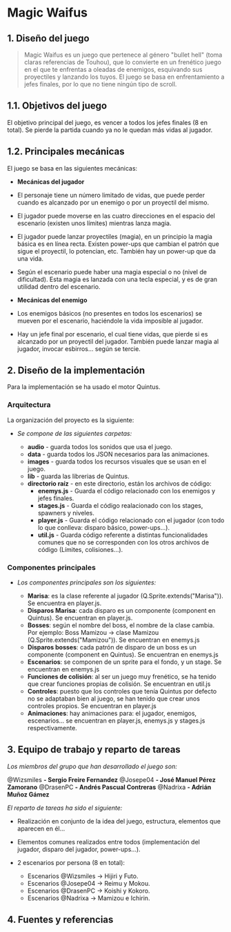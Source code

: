 # Magic Waifus

## 1. Diseño del juego

> Magic Waifus es un juego que pertenece al género "bullet hell" (toma claras referencias de Touhou), que lo convierte en un frenético juego en el que te enfrentas a oleadas de enemigos, esquivando sus proyectiles y lanzando los tuyos.
El juego se basa en enfrentamiento a jefes finales, por lo que no tiene ningún tipo de scroll.

## 1.1. Objetivos del juego

El objetivo principal del juego, es vencer a todos los jefes finales (8 en total). Se pierde la partida cuando ya no le quedan más vidas al jugador.

## 1.2. Principales mecánicas

El juego se basa en las siguientes mecánicas:

* **Mecánicas del jugador**

- El personaje tiene un número limitado de vidas, que puede perder cuando es alcanzado por un enemigo o por un proyectil del mismo.

- El jugador puede moverse en las cuatro direcciones en el espacio del escenario (existen unos límites) mientras lanza magia.

- El jugador puede lanzar proyectiles (magia), en un principio la magia básica es en línea recta. Existen power-ups que cambian el patrón que sigue el proyectil, lo potencian, etc. También hay un power-up que da una vida.

- Según el escenario puede haber una magia especial o no (nivel de dificultad). Esta magia es lanzada con una tecla especial, y es de gran utilidad dentro del escenario.

* **Mecánicas del enemigo**

- Los enemigos básicos (no presentes en todos los escenarios) se mueven por el escenario, haciéndole la vida imposible al jugador.

- Hay un jefe final por escenario, el cual tiene
vidas, que pierde si es alcanzado por un proyectil del jugador. También puede lanzar magia al jugador, invocar esbirros... según se tercie.

## 2. Diseño de la implementación

Para la implementación se ha usado el motor Quintus.

### Arquitectura

La organización del proyecto es la siguiente:

* *Se compone de las siguientes carpetas:*

  - **audio** - guarda todos los sonidos que usa el juego.
  - **data** - guarda todos los JSON necesarios para las animaciones.
  - **images** - guarda todos los recursos visuales que se usan en el juego.
  - **lib** - guarda las librerias de Quintus.
  - **directorio raíz** - en este directorio, están los archivos de código:
    - **enemys.js** - Guarda el código relacionado con los enemigos y jefes finales.
    - **stages.js** - Guarda el código realacionado con los stages, spawners y niveles.
    - **player.js** - Guarda el código relacionado con el jugador (con todo lo que conlleva: disparo básico, power-ups...).
    - **util.js** - Guarda código referente a distintas funcionalidades comunes que no se corresponden con los otros archivos de código (Límites, colisiones...).


### Componentes principales

* *Los componentes principales son los siguientes:*

  - **Marisa**: es la clase referente al jugador (Q.Sprite.extends("Marisa")). Se encuentra en player.js.
  - **Disparos Marisa**: cada disparo es un componente (component en Quintus). Se encuentran en player.js.
  - **Bosses**: según el nombre del boss, el nombre de la clase cambia. Por ejemplo: Boss Mamizou -> clase Mamizou (Q.Sprite.extends("Mamizou")). Se encuentran en enemys.js
  - **Disparos bosses**: cada patrón de disparo de un boss es un componente (component en Quintus). Se encuentran en enemys.js
  - **Escenarios**: se componen de un sprite para el fondo, y un stage. Se encuentran en enemys.js
  - **Funciones de colisión**: al ser un juego muy frenético, se ha tenido que crear funciones propias de colisión. Se encuentran en util.js
  - **Controles**: puesto que los controles que tenía Quintus por defecto no se adaptaban bien al juego, se han tenido que crear unos controles propios. Se encuentran en player.js
  - **Animaciones**: hay animaciones para: el jugador, enemigos, escenarios... se encuentran en player.js, enemys.js y stages.js respectivamente.

## 3. Equipo de trabajo y reparto de tareas

*Los miembros del grupo que han desarrollado el juego son:*

@Wizsmiles **- Sergio Freire Fernandez**
@Josepe04 **- José Manuel Pérez Zamorano**
@DrasenPC **- Andrés Pascual Contreras**
@Nadrixa **- Adrián Muñoz Gámez**

*El reparto de tareas ha sido el siguiente:*

- Realización en conjunto de la idea del juego, estructura, elementos que aparecen en él...

- Elementos comunes realizados entre todos (implementación del jugador, disparo del jugador, power-ups...).

- 2 escenarios por persona (8 en total):
  * Escenarios @Wizsmiles -> Hijiri y Futo.
  * Escenarios @Josepe04 -> Reimu y Mokou.
  * Escenarios @DrasenPC -> Koishi y Kokoro.
  * Escenarios @Nadrixa -> Mamizou e Ichirin.

## 4. Fuentes y referencias
